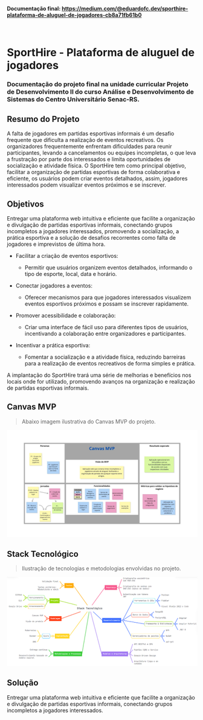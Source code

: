 #### Documentação final: https://medium.com/@eduardofc.dev/sporthire-plataforma-de-aluguel-de-jogadores-cb8a71fb61b0
&nbsp;
# SportHire - Plataforma de aluguel de jogadores

### Documentação do projeto final na unidade curricular Projeto de Desenvolvimento II do curso Análise e Desenvolvimento de Sistemas do Centro Universitário Senac-RS.

## Resumo do Projeto
A falta de jogadores em partidas esportivas informais é um desafio frequente que dificulta a realização de eventos recreativos. Os organizadores frequentemente enfrentam dificuldades para reunir participantes, levando a cancelamentos ou equipes incompletas, o que leva a frustração por parte dos interessados e limita oportunidades de socialização e atividade física.
O SportHire tem como principal objetivo, facilitar a organização de partidas esportivas de forma colaborativa e eficiente, os usuários podem criar eventos detalhados, assim, jogadores interessados podem visualizar eventos próximos e se inscrever.

## Objetivos
Entregar uma plataforma web intuitiva e eficiente que facilite a organização e divulgação de partidas esportivas informais, conectando grupos incompletos a jogadores interessados, promovendo a socialização, a prática esportiva e a solução de desafios recorrentes como falta de jogadores e imprevistos de última hora.
- Facilitar a criação de eventos esportivos:
  - Permitir que usuários organizem eventos detalhados, informando o tipo de esporte, local, data e horário.

- Conectar jogadores a eventos:
  - Oferecer mecanismos para que jogadores interessados visualizem eventos esportivos próximos e possam se inscrever rapidamente.

- Promover acessibilidade e colaboração:
  - Criar uma interface de fácil uso para diferentes tipos de usuários, incentivando a colaboração entre organizadores e participantes.

- Incentivar a prática esportiva:
  - Fomentar a socialização e a atividade física, reduzindo barreiras para a realização de eventos recreativos de forma simples e prática.

A implantação do SportHire trará uma série de melhorias e benefícios nos locais onde for utilizado, promovendo avanços na organização e realização de partidas esportivas informais.

## Canvas MVP
> Abaixo imagem ilustrativa do Canvas MVP do projeto.

![Imagem Canvas MVP](https://github.com/eduardocaas/SportHire/blob/main/docs/Canvas.jpg?raw=true)

## Stack Tecnológico
> Ilustração de tecnologias e metodologias envolvidas no projeto.

![Imagem stack tecnológico](https://github.com/eduardocaas/SportHire/blob/main/docs/Stack.png?raw=true)

## Solução
Entregar uma plataforma web intuitiva e eficiente que facilite a organização e divulgação de partidas esportivas informais, conectando grupos incompletos a jogadores interessados.
